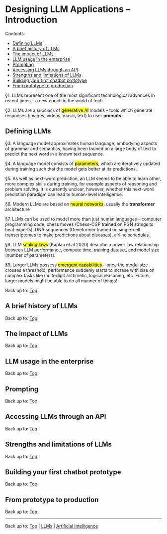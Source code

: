 # Designing LLM Applications – Introduction

Contents:
- [Defining LLMs](#defining-llms)
- [A brief history of LLMs](#a-brief-history-of-llms)
- [The impact of LLMs](#the-impact-of-llms)
- [LLM usage in the enterprise](#llm-usage-in-the-enterprise)
- [Prompting](#prompting)
- [Accessing LLMs through an API](#accessing-llms-through-an-api)
- [Strengths and limitations of LLMs](#strengths-and-limitations-of-llms)
- [Building your first chatbot prototype](#building-your-first-chatbot-prototype)
- [From prototype to production](#from-prototype-to-production)

§1. LLMs represent one of the most significant technological advances in recent times – a new epoch in the world of tech.

§2. LLMs are a subclass of <mark>generative AI</mark> models – tools which generate responses (images, videos, music, text) to user **prompts**.

## Defining LLMs

§3. A language model approximates human language, embodying aspects of grammar and semantics, having been trained on a large body of text to predict the next word in a known text sequence.

§4. A language model consists of <mark>parameters</mark>, which are iteratively updated during training such that the model gets better at its predictions.

§5. As well as next-word prediction, an LLM seems to be able to learn other, more complex skills during training, for example aspects of reasoning and problem solving. It is currently unclear, however, whether this next-word prediction paradigm can lead to human-level intelligence.

§6. Modern LLMs are based on <mark>neural networks</mark>, usually the **transformer** architecture

§7. LLMs can be used to model more than just human languages – computer programming code, chess moves (Chess-CGP trained on PGN strings to beat experts), DNA sequences (Geneformer trained on single-cell transcriptomes to make predictions about diseases), airline schedules.

§8. LLM <mark>scaling laws</mark> (Kaplan et al 2020) describe a power law relationship between LLM performance, compute time, training dataset, and model size (number of parameters).

§9. Larger LLMs possess <mark>emergent capabilities</mark> – once the model size crosses a threshold, performance suddenly starts to incrase with size on complex tasks like multi-digit arithmetic, logical reasoning, etc. Future, larger models might be able to do all manner of things!

Back up to: [Top](#)

## A brief history of LLMs

Back up to: [Top](#)

## The impact of LLMs

Back up to: [Top](#)

## LLM usage in the enterprise

Back up to: [Top](#)

## Prompting

Back up to: [Top](#)

## Accessing LLMs through an API

Back up to: [Top](#)

## Strengths and limitations of LLMs

Back up to: [Top](#)

## Building your first chatbot prototype

Back up to: [Top](#)

## From prototype to production

Back up to: [Top](#)

----

Back up to: [Top](index.md) | [LLMs](../index.md) | [Artificial Intelligence](../../index.md)
